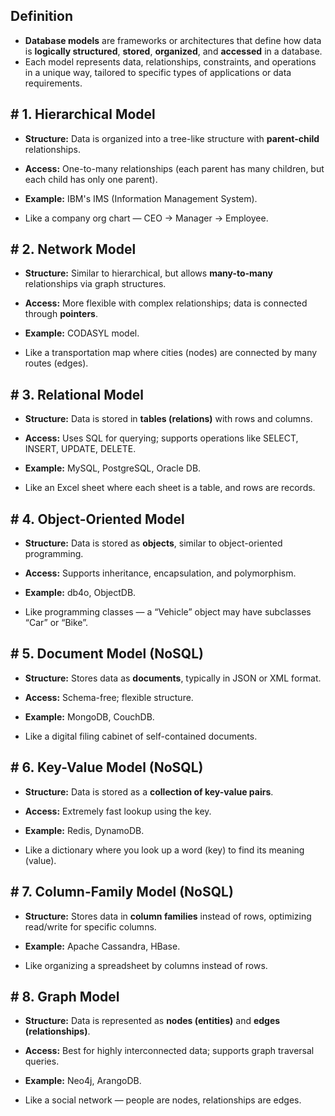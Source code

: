 ## **Definition**

- **Database models** are frameworks or architectures that define how data is **logically structured**, **stored**, **organized**, and **accessed** in a database.
- Each model represents data, relationships, constraints, and operations in a unique way, tailored to specific types of applications or data requirements.

## # 1. **Hierarchical Model**

- **Structure:** Data is organized into a tree-like structure with **parent-child** relationships.
- **Access:** One-to-many relationships (each parent has many children, but each child has only one parent).
- **Example:** IBM's IMS (Information Management System).

- Like a company org chart — CEO → Manager → Employee.

## # 2. **Network Model**

- **Structure:** Similar to hierarchical, but allows **many-to-many** relationships via graph structures.
- **Access:** More flexible with complex relationships; data is connected through **pointers**.
- **Example:** CODASYL model.

- Like a transportation map where cities (nodes) are connected by many routes (edges).

## # 3. **Relational Model**

- **Structure:** Data is stored in **tables (relations)** with rows and columns.
- **Access:** Uses SQL for querying; supports operations like SELECT, INSERT, UPDATE, DELETE.
- **Example:** MySQL, PostgreSQL, Oracle DB.

- Like an Excel sheet where each sheet is a table, and rows are records.

## # 4. **Object-Oriented Model**

- **Structure:** Data is stored as **objects**, similar to object-oriented programming.
- **Access:** Supports inheritance, encapsulation, and polymorphism.
- **Example:** db4o, ObjectDB.

- Like programming classes — a “Vehicle” object may have subclasses “Car” or “Bike”.

## # 5. **Document Model (NoSQL)**

- **Structure:** Stores data as **documents**, typically in JSON or XML format.
- **Access:** Schema-free; flexible structure.
- **Example:** MongoDB, CouchDB.

- Like a digital filing cabinet of self-contained documents.

## # 6. **Key-Value Model (NoSQL)**

- **Structure:** Data is stored as a **collection of key-value pairs**.
- **Access:** Extremely fast lookup using the key.
- **Example:** Redis, DynamoDB.

- Like a dictionary where you look up a word (key) to find its meaning (value).

## # 7. **Column-Family Model (NoSQL)**

- **Structure:** Stores data in **column families** instead of rows, optimizing read/write for specific columns.
- **Example:** Apache Cassandra, HBase.

- Like organizing a spreadsheet by columns instead of rows.

## # 8. **Graph Model**

- **Structure:** Data is represented as **nodes (entities)** and **edges (relationships)**.
- **Access:** Best for highly interconnected data; supports graph traversal queries.
- **Example:** Neo4j, ArangoDB.

- Like a social network — people are nodes, relationships are edges.